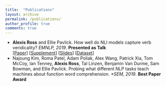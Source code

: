 ```yaml
---
title:  "Publications"
layout: archive 
permalink: /publications/
author_profile: true
comments: true
---
```


<ul>
<li><strong>Alexis Ross</strong> and Ellie Pavlick. How well do NLI models capture verb veridicality? <i>EMNLP, 2019</i>. <strong>Presented as Talk</strong>
<br>[<a href="https://www.aclweb.org/anthology/D19-1228.pdf">Paper</a>] [<a href="../assets/other/verb_veridicality_supplement.pdf">Supplement</a>] [<a href="../assets/other/verb_veridicality_slides.pdf">Slides</a>] [<a href="https://github.com/alexisjihyeross/verb_veridicality">Dataset</a>] 
</li>
<li>Najoung Kim, Roma Patel, Adam Poliak, Alex Wang, Patrick Xia, Tom McCoy, Ian Tenney, <strong>Alexis Ross</strong>, Tal Linzen, Benjamin Van Durme, Sam Bowman, and Ellie Pavlick. Probing what different NLP tasks teach machines about function word comprehension. <i>*SEM, 2019</i>. <strong>Best Paper Award</strong></li>
</ul>

